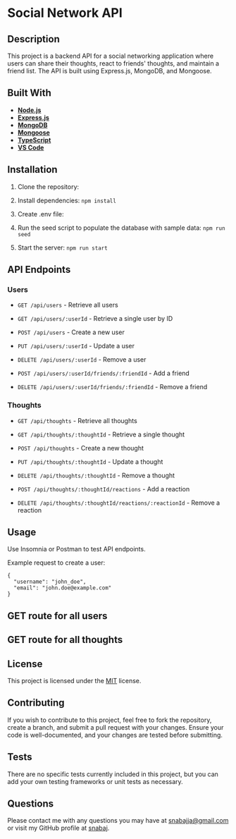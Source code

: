 # Social Network API

## Description

This project is a backend API for a social networking application where users can share their thoughts, react to friends' thoughts, and maintain a friend list. The API is built using Express.js, MongoDB, and Mongoose.

## Built With

- **[Node.js](https://nodejs.org/)**
- **[Express.js](https://expressjs.com/)**
- **[MongoDB](https://www.mongodb.com/)**
- **[Mongoose](https://mongoosejs.com/)**
- **[TypeScript](https://www.typescriptlang.org/)**
- **[VS Code](https://code.visualstudio.com/)**

## Installation

1. Clone the repository:

2. Install dependencies:
    `npm install`

3. Create .env file:

4. Run the seed script to populate the database with sample data:
    `npm run seed`

5. Start the server:
    `npm run start`

## API Endpoints

### Users

- `GET /api/users` - Retrieve all users

- `GET /api/users/:userId` - Retrieve a single user by ID

- `POST /api/users` - Create a new user

- `PUT /api/users/:userId` - Update a user

- `DELETE /api/users/:userId` - Remove a user

- `POST /api/users/:userId/friends/:friendId` - Add a friend

- `DELETE /api/users/:userId/friends/:friendId` - Remove a friend

### Thoughts

- `GET /api/thoughts` - Retrieve all thoughts

- `GET /api/thoughts/:thoughtId` - Retrieve a single thought

- `POST /api/thoughts` - Create a new thought

- `PUT /api/thoughts/:thoughtId` - Update a thought

- `DELETE /api/thoughts/:thoughtId` - Remove a thought

- `POST /api/thoughts/:thoughtId/reactions` - Add a reaction

- `DELETE /api/thoughts/:thoughtId/reactions/:reactionId` - Remove a reaction

## Usage

Use Insomnia or Postman to test API endpoints.

Example request to create a user:
```
{
  "username": "john_doe",
  "email": "john.doe@example.com"
}
```
## GET route for all users

## GET route for all thoughts

## License

This project is licensed under the [MIT](https://opensource.org/licenses/MIT) license.

## Contributing

If you wish to contribute to this project, feel free to fork the repository, create a branch, and submit a pull request with your changes. Ensure your code is well-documented, and your changes are tested before submitting.

## Tests

There are no specific tests currently included in this project, but you can add your own testing frameworks or unit tests as necessary.

## Questions

Please contact me with any questions you may have at [snabajja@gmail.com](mailto:snabajja@gmail.com) or visit my GitHub profile at [snabaj](https://github.com/snabaj).
